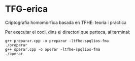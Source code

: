 # TFG-erica
Criptografia homomòrfica basada en TFHE: teoria i pràctica

Per executar el codi, dins el directori que pertoca, al terminal:
```
g++ preparar.cpp -o preparar -ltfhe-spqlios-fma
./preparar
g++ operar.cpp -o operar -ltfhe-spqlios-fma
./operar
```
